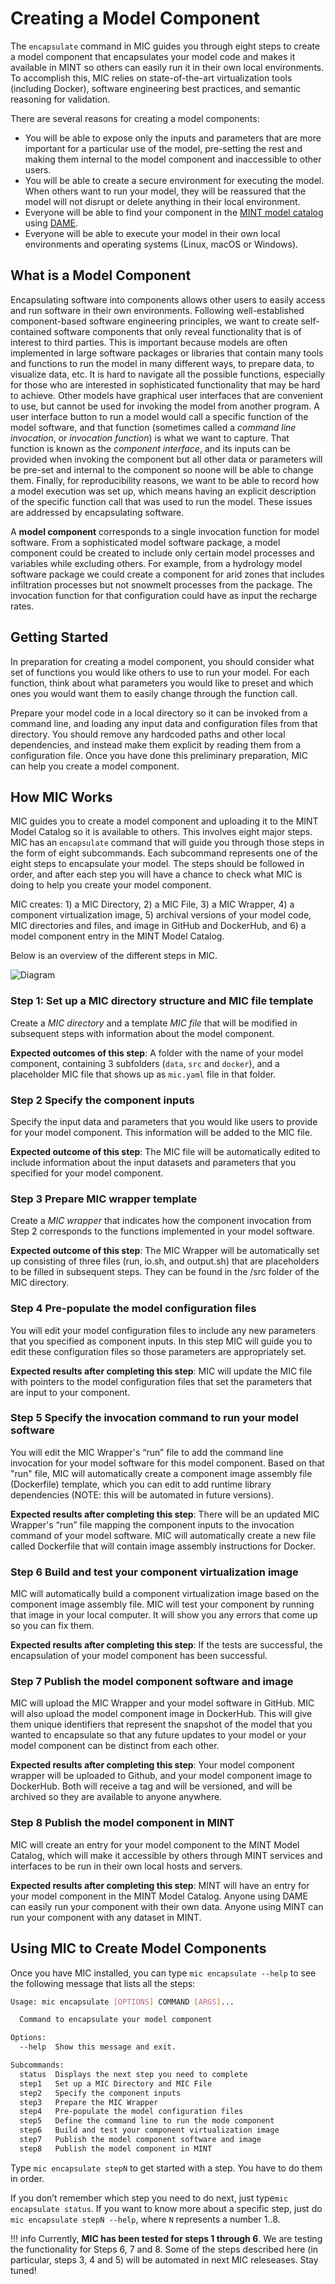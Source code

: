 # Creating a Model Component

The `encapsulate` command  in MIC guides you through eight steps to create a model component that encapsulates your model code and makes it available in MINT so others can easily run it in their own local environments.  To accomplish this, MIC relies on state-of-the-art virtualization tools (including Docker), software engineering best practices, and semantic reasoning for validation.

There are several reasons for creating a model components:
* You will be able to expose only the inputs and parameters that are more important for a particular use of the model, pre-setting the rest and making them internal to the model component and inaccessible to other users.
* You will be able to create a secure environment for executing the model. When others want to run your model, they will be reassured that the model will not disrupt or delete anything in their local environment.
* Everyone will be able to find your component in the [MINT model catalog](https://models.mint.isi.edu/) using [DAME](dame-cli.readthedocs.io/).  
* Everyone will be able to execute your model in their own local environments and operating systems (Linux, macOS or Windows).




##  What is a Model Component

Encapsulating software into components allows other users to easily access and run software in their own environments.  Following well-established component-based software engineering principles, we want to create self-contained software components that only reveal functionality that is of interest to third parties.  This is important because models are often implemented in large software packages or libraries that contain many tools and functions to run the model in many different ways, to prepare data, to visualize data, etc.  It is hard to navigate all the possible functions, especially for those who are interested in sophisticated functionality that may be hard to achieve.  Other models have graphical user interfaces that are convenient to use, but cannot be used for invoking the model from another program.  A user interface button to run a model would call a specific function of the model software, and that function (sometimes called a *command line invocation*, or *invocation function*) is what we want to capture.  That function is known as the *component interface*, and its inputs can be provided when invoking the component but all other data or parameters will be pre-set and internal to the component so noone will be able to change them.  Finally, for reproducibility reasons, we want to be able to record how a model execution was set up, which means having an explicit description of the specific function call that was used to run the model.  These issues are addressed by encapsulating software.

A **model component** corresponds to a single invocation function for model software.  From a sophisticated model software package, a model component could be created to include only certain model processes and variables while excluding others. For example, from a hydrology model software package we could create a component for arid zones that includes infiltration processes but not snowmelt processes from the package.  The invocation function for that configuration could have as input the recharge rates.     


## Getting Started

In preparation for creating a model component, you should consider what set of functions you would like others to use to run your model.  For each function, think about what parameters you would like to preset and which ones you would want them to easily change through the function call. 

Prepare your model code in a local directory so it can be invoked from a command line, and loading any input data and configuration files from that directory.  You should remove any hardcoded paths and other local dependencies, and instead make them explicit by reading them from a configuration file.  Once you have done this preliminary preparation, MIC can help you create a model component.

## How MIC Works

MIC guides you to create a model component and uploading it to the MINT Model Catalog so it is available to others.   This involves eight major steps. MIC has an `encapsulate` command that will guide you through those steps in the form of eight subcommands. Each subcommand represents one of the eight steps to encapsulate your model. The steps should be followed in order, and after each step you will have a chance to check what MIC is doing to help you create your model component.  

MIC creates: 1) a MIC Directory, 2) a MIC File, 3) a MIC Wrapper, 4) a component virtualization image, 5) archival versions of your model code, MIC directories and files, and image in GitHub and DockerHub, and 6) a model component entry in the MINT Model Catalog.

Below is an overview of the different steps in MIC. 

![Diagram](figures/overview.png)

### Step 1: Set up a MIC directory structure and MIC file template
Create a *MIC directory* and a template *MIC file* that will be modified in subsequent steps with information about the model component.

**Expected outcomes of this step**: A folder with the name of your model component, containing 3 subfolders (`data`, `src` and `docker`), and a placeholder MIC file that shows up as `mic.yaml` file in that folder.

### Step 2  Specify the component inputs
Specify the input data and parameters that you would like users to provide for your model component.  This information will be added to the MIC file.

**Expected outcome of this step**: The MIC file will be automatically edited to include information about the input datasets and parameters that you specified for your model component.

### Step 3   Prepare MIC wrapper template
Create a *MIC wrapper* that indicates how the component invocation from Step 2 corresponds to the functions implemented in your model software.

**Expected outcome of this step**: The MIC Wrapper will be automatically set up consisting of three files (run, io.sh, and output.sh) that are placeholders to be filled in subsequent steps. They can be found in the /src folder of the MIC directory.

### Step 4   Pre-populate the model configuration files
You will edit your model configuration files to include any new parameters that you specified as component inputs. In this step MIC will guide you to edit these configuration files so those parameters are appropriately set.

**Expected results after completing this step**: MIC will update the MIC file with pointers to the model configuration files that set the parameters that are input to your component.

### Step 5   Specify the invocation command to run your model software 
You will edit the MIC Wrapper's “run” file to add the command line invocation for your model software for this model component.  Based on that "run" file, MIC will automatically create a component image assembly file (Dockerfile) template, which you can edit to add runtime library dependencies (NOTE: this will be automated in future versions).

**Expected results after completing this step**:  There will be an updated MIC Wrapper's “run” file mapping the component inputs to the invocation command of your model software. MIC will automatically create a new file called Dockerfile that will contain image assembly instructions for Docker.

### Step 6  Build and test your component virtualization image
MIC will automatically build a component virtualization image based on the component image assembly file.  MIC will test your component by running that image in your local computer.  It will show you any errors that come up so you can fix them.

**Expected results after completing this step**: If the tests are successful, the encapsulation of your model component has been successful.

### Step 7   Publish the model component software and image
MIC will upload the MIC Wrapper and your model software in GitHub.  MIC will also upload the model component image in DockerHub. This will give them unique identifiers that represent the snapshot of the model that you wanted to encapsulate so that any future updates to your model or your model component can be distinct from each other.

**Expected results after completing this step**: Your model component wrapper will be uploaded to Github, and your model component image to DockerHub. Both will receive a tag and will be versioned, and will be archived so they are available to anyone anywhere.

### Step 8   Publish the model component in MINT
MIC will create an entry for your model component to the MINT Model Catalog, which will make it accessible by others through MINT services and interfaces to be run in their own local hosts and servers.

**Expected results after completing this step**: MINT will have an entry for your model component in the MINT Model Catalog.  Anyone using DAME can easily run your component with their own data.  Anyone using MINT can run your component with any dataset in MINT.

## Using MIC to Create Model Components

Once you have MIC installed, you can type `mic encapsulate --help` to see the following message that lists all the steps:

```bash
Usage: mic encapsulate [OPTIONS] COMMAND [ARGS]...

  Command to encapsulate your model component

Options:
  --help  Show this message and exit.

Subcommands:
  status  Displays the next step you need to complete
  step1   Set up a MIC Directory and MIC File
  step2   Specify the component inputs
  step3   Prepare the MIC Wrapper
  step4   Pre-populate the model configuration files 
  step5   Define the command line to run the mode component
  step6   Build and test your component virtualization image
  step7   Publish the model component software and image
  step8   Publish the model component in MINT
```

Type `mic encapsulate stepN` to get started with a step.  You have to do them in order.

If you don’t remember which step you need to do next, just type`mic encapsulate status`. If you want to know more about a specific step, just do `mic encapsulate stepN --help`, where `N` represents a number 1..8.

!!! info
    Currently, **MIC has been tested for steps 1 through 6**. We are testing the functionality for Steps 6, 7 and 8. Some of the steps described here (in particular, steps 3, 4 and 5) will be automated in next MIC releseases. Stay tuned!


